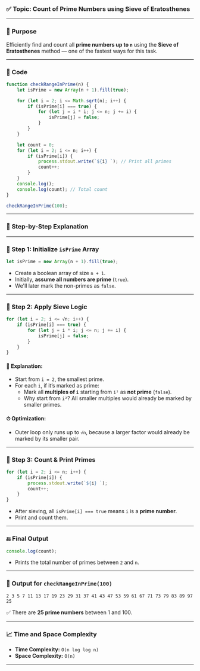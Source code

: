 
### ✅ **Topic**: Count of Prime Numbers using **Sieve of Eratosthenes**

---

### 📌 **Purpose**
Efficiently find and count all **prime numbers up to `n`** using the **Sieve of Eratosthenes** method — one of the fastest ways for this task.

---

### 📄 **Code**
```js
function checkRangeInPrime(n) {
    let isPrime = new Array(n + 1).fill(true);

    for (let i = 2; i <= Math.sqrt(n); i++) {
        if (isPrime[i] === true) {
            for (let j = i * i; j <= n; j += i) {
                isPrime[j] = false;
            }
        }
    }

    let count = 0;
    for (let i = 2; i <= n; i++) {
        if (isPrime[i]) {
            process.stdout.write(`${i} `); // Print all primes
            count++;
        }
    }
    console.log();
    console.log(count); // Total count
}

checkRangeInPrime(100);
```

---

### 🧠 **Step-by-Step Explanation**

---

### 🔹 Step 1: Initialize `isPrime` Array
```js
let isPrime = new Array(n + 1).fill(true);
```
- Create a boolean array of size `n + 1`.
- Initially, **assume all numbers are prime** (`true`).
- We'll later mark the non-primes as `false`.

---

### 🔹 Step 2: Apply Sieve Logic
```js
for (let i = 2; i <= √n; i++) {
    if (isPrime[i] === true) {
        for (let j = i * i; j <= n; j += i) {
            isPrime[j] = false;
        }
    }
}
```

#### 🔸 Explanation:
- Start from `i = 2`, the smallest prime.
- For each `i`, if it’s marked as prime:
  - Mark all **multiples of `i`** starting from `i²` as **not prime** (`false`).
  - Why start from `i²`? All smaller multiples would already be marked by smaller primes.
  
#### ⏱ Optimization:
- Outer loop only runs up to `√n`, because a larger factor would already be marked by its smaller pair.

---

### 🔹 Step 3: Count & Print Primes
```js
for (let i = 2; i <= n; i++) {
    if (isPrime[i]) {
        process.stdout.write(`${i} `);
        count++;
    }
}
```
- After sieving, all `isPrime[i] === true` means `i` is a **prime number**.
- Print and count them.

---

### 🔚 Final Output
```js
console.log(count);
```
- Prints the total number of primes between `2` and `n`.

---

### 🧪 Output for `checkRangeInPrime(100)`
```
2 3 5 7 11 13 17 19 23 29 31 37 41 43 47 53 59 61 67 71 73 79 83 89 97 
25
```

✅ There are **25 prime numbers** between 1 and 100.

---

### 📈 Time and Space Complexity

- **Time Complexity:** `O(n log log n)`
- **Space Complexity:** `O(n)`

---